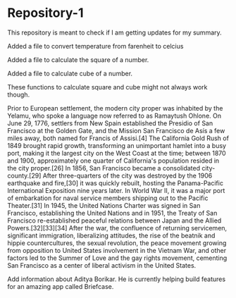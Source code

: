 # Repository-1

This repository is meant to check if I am getting updates for my summary.


Added a file to convert temperature from farenheit to celcius


Added a file to calculate the square of a number.

Added a file to calculate cube of a number.

These functions to calculate square and cube might not always work though.

Prior to European settlement, the modern city proper was inhabited by the Yelamu, who spoke a language now referred to as Ramaytush Ohlone. On June 29, 1776, settlers from New Spain established the Presidio of San Francisco at the Golden Gate, and the Mission San Francisco de Asís a few miles away, both named for Francis of Assisi.[4] The California Gold Rush of 1849 brought rapid growth, transforming an unimportant hamlet into a busy port, making it the largest city on the West Coast at the time; between 1870 and 1900, approximately one quarter of California's population resided in the city proper.[26] In 1856, San Francisco became a consolidated city-county.[29] After three-quarters of the city was destroyed by the 1906 earthquake and fire,[30] it was quickly rebuilt, hosting the Panama-Pacific International Exposition nine years later. In World War II, it was a major port of embarkation for naval service members shipping out to the Pacific Theater.[31] In 1945, the United Nations Charter was signed in San Francisco, establishing the United Nations and in 1951, the Treaty of San Francisco re-established peaceful relations between Japan and the Allied Powers.[32][33][34] After the war, the confluence of returning servicemen, significant immigration, liberalizing attitudes, the rise of the beatnik and hippie countercultures, the sexual revolution, the peace movement growing from opposition to United States involvement in the Vietnam War, and other factors led to the Summer of Love and the gay rights movement, cementing San Francisco as a center of liberal activism in the United States.

Add information about Aditya Borikar. He is currently helping build features for an amazing app called Briefcase.